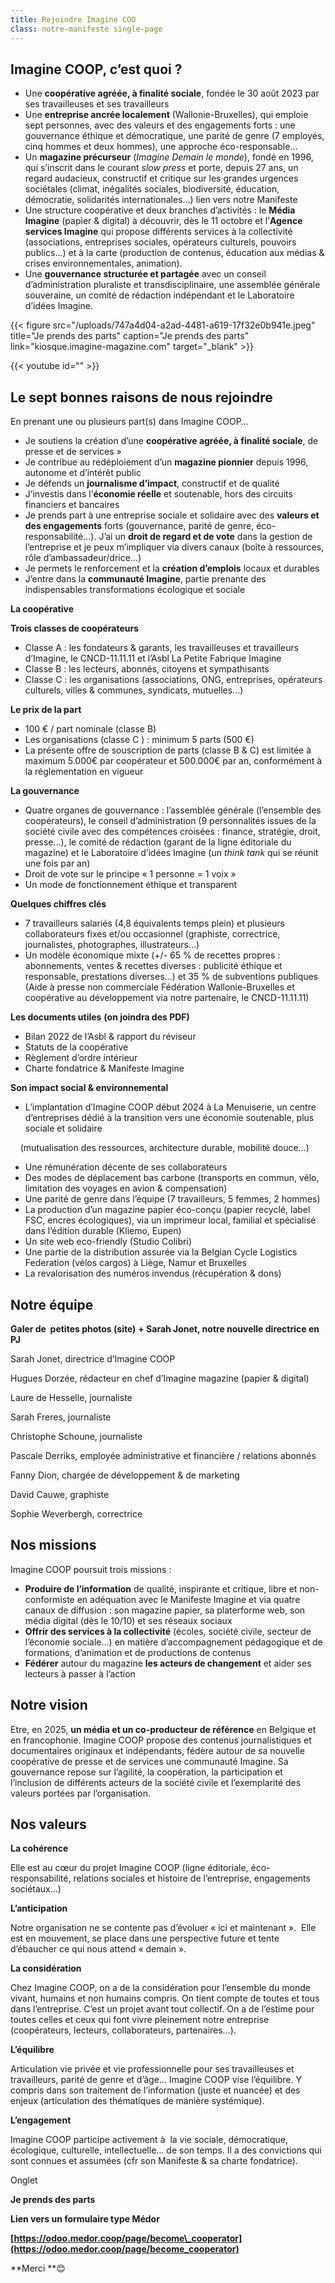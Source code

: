 ```yaml
---
title: Rejoindre Imagine COO
class: notre-manifeste single-page
---
```

## **Imagine COOP, c’est quoi ?**

* Une **coopérative agréée, à finalité sociale**, fondée le 30 août 2023 par ses travailleuses et ses travailleurs
* Une **entreprise ancrée localement** (Wallonie-Bruxelles), qui emploie sept personnes, avec des valeurs et des engagements forts : une gouvernance éthique et démocratique, une parité de genre (7 employés, cinq hommes et deux hommes), une approche éco-responsable…
* Un **magazine précurseur** (*Imagine Demain le monde*), fondé en 1996, qui s’inscrit dans le courant *slow press* et porte, depuis 27 ans, un regard audacieux, constructif et critique sur les grandes urgences sociétales (climat, inégalités sociales, biodiversité, éducation, démocratie, solidarités internationales…) lien vers notre Manifeste
* Une structure coopérative et deux branches d’activités : le **Média Imagine** (papier & digital) à découvrir, dès le 11 octobre et l’**Agence services Imagine** qui propose différents services à la collectivité (associations, entreprises sociales, opérateurs culturels, pouvoirs publics…) et à la carte (production de contenus, éducation aux médias & crises environnementales, animation).
* Une **gouvernance structurée et partagée** avec un conseil d’administration pluraliste et transdisciplinaire, une assemblée générale souveraine, un comité de rédaction indépendant et le Laboratoire d’idées Imagine.

{{< figure src="/uploads/747a4d04-a2ad-4481-a619-17f32e0b941e.jpeg" title="Je prends des parts" caption="Je prends des parts" link="kiosque.imagine-magazine.com" target="_blank" >}}

{{< youtube id="" >}}

## **Le sept bonnes raisons de nous rejoindre**

En prenant une ou plusieurs part(s) dans Imagine COOP…

* Je soutiens la création d’une **coopérative agréée, à finalité sociale**, de presse et de services »
* Je contribue au redéploiement d’un **magazine pionnier** depuis 1996, autonome et d’intérêt public
* Je défends un **journalisme d’impact**, constructif et de qualité
* J’investis dans l’**économie réelle** et soutenable, hors des circuits financiers et bancaires
* Je prends part à une entreprise sociale et solidaire avec des **valeurs et des engagements** forts (gouvernance, parité de genre, éco-responsabilité…). J’ai un **droit de regard et de vote** dans la gestion de l’entreprise et je peux m’impliquer via divers canaux (boîte à ressources, rôle d’ambassadeur/drice…)
* Je permets le renforcement et la **création d’emplois** locaux et durables
* J’entre dans la **communauté Imagine**, partie prenante des indispensables transformations écologique et sociale

**La coopérative**

**Trois classes de coopérateurs**

* Classe A : les fondateurs & garants, les travailleuses et travailleurs d’Imagine, le CNCD-11.11.11 et l’Asbl La Petite Fabrique Imagine
* Classe B : les lecteurs, abonnés, citoyens et sympathisants
* Classe C : les organisations (associations, ONG, entreprises, opérateurs culturels, villes & communes, syndicats, mutuelles…)

**Le prix de la part**

* 100 € / part nominale (classe B)
* Les organisations (classe C ) : minimum 5 parts (500 €)
* La présente offre de souscription de parts (classe B & C) est limitée à maximum 5.000€ par coopérateur et 500.000€ par an, conformément à la réglementation en vigueur

**La gouvernance**

* Quatre organes de gouvernance : l’assemblée générale (l’ensemble des coopérateurs), le conseil d’administration (9 personnalités issues de la société civile avec des compétences croisées : finance, stratégie, droit, presse…), le comité de rédaction (garant de la ligne éditoriale du magazine) et le Laboratoire d’idées Imagine (un *think tank* qui se réunit une fois par an)
* Droit de vote sur le principe « 1 personne = 1 voix »
* Un mode de fonctionnement éthique et transparent

**Quelques chiffres clés**

* 7 travailleurs salariés (4,8 équivalents temps plein) et plusieurs collaborateurs fixes et/ou occasionnel (graphiste, correctrice, journalistes, photographes, illustrateurs…)
* Un modèle économique mixte (+/- 65 % de recettes propres : abonnements, ventes & recettes diverses : publicité éthique et responsable, prestations diverses…) et 35 % de subventions publiques (Aide à presse non commerciale Fédération Wallonie-Bruxelles et coopérative au développement via notre partenaire, le CNCD-11.11.11)

**Les documents utiles** **(on joindra des PDF)**

* Bilan 2022 de l’Asbl & rapport du réviseur
* Statuts de la coopérative
* Règlement d’ordre intérieur
* Charte fondatrice & Manifeste Imagine

**Son impact social & environnemental**

* L’implantation d’Imagine COOP début 2024 à La Menuiserie, un centre d’entreprises dédié à la transition vers une économie soutenable, plus sociale et solidaire

&nbsp; &nbsp; (mutualisation des ressources, architecture durable, mobilité douce…)

* Une rémunération décente de ses collaborateurs
* Des modes de déplacement bas carbone (transports en commun, vélo, limitation des voyages en avion & compensation)
* Une parité de genre dans l’équipe (7 travailleurs, 5 femmes, 2 hommes)
* La production d’un magazine papier éco-conçu (papier recyclé, label FSC, encres écologiques), via un imprimeur local, familial et spécialisé dans l’édition durable (Kliemo, Eupen)
* Un site web eco-friendly (Studio Colibri)
* Une partie de la distribution assurée via la Belgian Cycle Logistics Federation (vélos cargos) à Liège, Namur et Bruxelles
* La revalorisation des numéros invendus (récupération & dons)

## **Notre équipe**

**Galer de&nbsp; petites photos (site)** **\+ Sarah Jonet, notre nouvelle directrice en PJ**

Sarah Jonet, directrice d’Imagine COOP

Hugues Dorzée, rédacteur en chef d’Imagine magazine (papier & digital)

Laure de Hesselle, journaliste

Sarah Freres, journaliste

Christophe Schoune, journaliste

Pascale Derriks, employée administrative et financière / relations abonnés

Fanny Dion, chargée de développement & de marketing

David Cauwe, graphiste

Sophie Weverbergh, correctrice

## **Nos missions**

Imagine COOP poursuit trois missions :

* **Produire de l’information** de qualité, inspirante et critique, libre et non-conformiste en adéquation avec le Manifeste Imagine et via quatre canaux de diffusion : son magazine papier, sa platerforme web, son média digital (dès le 10/10) et ses réseaux sociaux
* **Offrir des services à la collectivité** (écoles, société civile, secteur de l’économie sociale…) en matière d’accompagnement pédagogique et de formations, d’animation et de productions de contenus
* **Fédérer** autour du magazine **les acteurs de changement** et aider ses lecteurs à passer à l’action

## **Notre vision**

Etre, en 2025, **un média et un co-producteur de référence** en Belgique et en francophonie. Imagine COOP propose des contenus journalistiques et documentaires originaux et indépendants, fédère autour de sa nouvelle coopérative de presse et de services une communauté Imagine. Sa gouvernance repose sur l’agilité, la coopération, la participation et l’inclusion de différents acteurs de la société civile et l’exemplarité des valeurs portées par l’organisation.

## **Nos valeurs**

**La cohérence**

Elle est au cœur du projet Imagine COOP (ligne éditoriale, éco-responsabilité, relations sociales et histoire de l’entreprise, engagements sociétaux…)

**L’anticipation**

Notre organisation ne se contente pas d’évoluer « ici et maintenant ».&nbsp; Elle est en mouvement, se place dans une perspective future et tente d’ébaucher ce qui nous attend « demain ».&nbsp;

**La considération**

Chez Imagine COOP, on a de la considération pour l’ensemble du monde vivant, humains et non humains compris. On tient compte de toutes et tous dans l’entreprise. C’est un projet avant tout collectif. On a de l’estime pour toutes celles et ceux qui font vivre pleinement notre entreprise (coopérateurs, lecteurs, collaborateurs, partenaires…).

**L’équilibre&nbsp;**

Articulation vie privée et vie professionnelle pour ses travailleuses et travailleurs, parité de genre et d’âge… Imagine COOP vise l’équilibre. Y compris dans son traitement de l’information (juste et nuancée) et des enjeux (articulation des thématiques de manière systémique).

**L’engagement**

Imagine COOP participe activement à&nbsp; la vie sociale, démocratique, écologique, culturelle, intellectuelle… de son temps. Il a des convictions qui sont connues et assumées (cfr son Manifeste & sa charte fondatrice).

Onglet

**Je prends des parts**

**Lien vers un formulaire type Médor**

**[https://odoo.medor.coop/page/become\_cooperator](https://odoo.medor.coop/page/become_cooperator)**

\*\*Merci \*\*😊